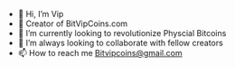 - 👋 Hi, I’m Vip
- 👀 Creator of BitVipCoins.com
- 🌱 I’m currently looking to revolutionize Physcial Bitcoins
- 💞️ I’m always looking to collaborate with fellow creators
- 📫 How to reach me Bitvipcoins@gmail.com
